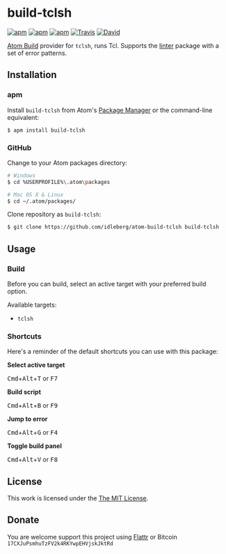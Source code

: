 # build-tclsh

[![apm](https://img.shields.io/apm/l/build-tclsh.svg?style=flat-square)](https://atom.io/packages/build-tclsh)
[![apm](https://img.shields.io/apm/v/build-tclsh.svg?style=flat-square)](https://atom.io/packages/build-tclsh)
[![apm](https://img.shields.io/apm/dm/build-tclsh.svg?style=flat-square)](https://atom.io/packages/build-tclsh)
[![Travis](https://img.shields.io/travis/idleberg/atom-build-tclsh.svg?style=flat-square)](https://travis-ci.org/idleberg/atom-build-tclsh)
[![David](https://img.shields.io/david/dev/idleberg/atom-build-tclsh.svg?style=flat-square)](https://david-dm.org/idleberg/atom-build-tclsh#info=dependencies)

[Atom Build](https://atombuild.github.io/) provider for `tclsh`, runs Tcl. Supports the [linter](https://atom.io/packages/linter) package with a set of error patterns.

## Installation

### apm

Install `build-tclsh` from Atom's [Package Manager](http://flight-manual.atom.io/using-atom/sections/atom-packages/) or the command-line equivalent:

`$ apm install build-tclsh`

### GitHub

Change to your Atom packages directory:

```bash
# Windows
$ cd %USERPROFILE%\.atom\packages

# Mac OS X & Linux
$ cd ~/.atom/packages/
```

Clone repository as `build-tclsh`:

```bash
$ git clone https://github.com/idleberg/atom-build-tclsh build-tclsh
```

## Usage

### Build

Before you can build, select an active target with your preferred build option.

Available targets:

* `tclsh`

### Shortcuts

Here's a reminder of the default shortcuts you can use with this package:

**Select active target**

<kbd>Cmd</kbd>+<kbd>Alt</kbd>+<kbd>T</kbd> or <kbd>F7</kbd>

**Build script**

<kbd>Cmd</kbd>+<kbd>Alt</kbd>+<kbd>B</kbd> or <kbd>F9</kbd>

**Jump to error**

<kbd>Cmd</kbd>+<kbd>Alt</kbd>+<kbd>G</kbd> or <kbd>F4</kbd>

**Toggle build panel**

<kbd>Cmd</kbd>+<kbd>Alt</kbd>+<kbd>V</kbd> or <kbd>F8</kbd>

## License

This work is licensed under the [The MIT License](LICENSE.md).

## Donate

You are welcome support this project using [Flattr](https://flattr.com/submit/auto?user_id=idleberg&url=https://github.com/idleberg/atom-build-tclsh) or Bitcoin `17CXJuPsmhuTzFV2k4RKYwpEHVjskJktRd`